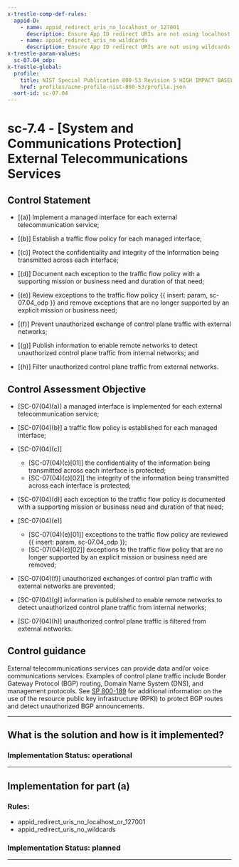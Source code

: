 ```yaml
---
x-trestle-comp-def-rules:
  appid-D:
    - name: appid_redirect_uris_no_localhost_or_127001
      description: Ensure App ID redirect URIs are not using localhost or 127.0.0.1
    - name: appid_redirect_uris_no_wildcards
      description: Ensure App ID redirect URIs are not using wildcards (*)
x-trestle-param-values:
  sc-07.04_odp:
x-trestle-global:
  profile:
    title: NIST Special Publication 800-53 Revision 5 HIGH IMPACT BASELINE
    href: profiles/acme-profile-nist-800-53/profile.json
  sort-id: sc-07.04
---
```


# sc-7.4 - \[System and Communications Protection\] External Telecommunications Services

## Control Statement

- \[(a)\] Implement a managed interface for each external telecommunication service;

- \[(b)\] Establish a traffic flow policy for each managed interface;

- \[(c)\] Protect the confidentiality and integrity of the information being transmitted across each interface;

- \[(d)\] Document each exception to the traffic flow policy with a supporting mission or business need and duration of that need;

- \[(e)\] Review exceptions to the traffic flow policy {{ insert: param, sc-07.04_odp }} and remove exceptions that are no longer supported by an explicit mission or business need;

- \[(f)\] Prevent unauthorized exchange of control plane traffic with external networks;

- \[(g)\] Publish information to enable remote networks to detect unauthorized control plane traffic from internal networks; and

- \[(h)\] Filter unauthorized control plane traffic from external networks.

## Control Assessment Objective

- \[SC-07(04)(a)\] a managed interface is implemented for each external telecommunication service;

- \[SC-07(04)(b)\] a traffic flow policy is established for each managed interface;

- \[SC-07(04)(c)\]

  - \[SC-07(04)(c)[01]\] the confidentiality of the information being transmitted across each interface is protected;
  - \[SC-07(04)(c)[02]\] the integrity of the information being transmitted across each interface is protected;

- \[SC-07(04)(d)\] each exception to the traffic flow policy is documented with a supporting mission or business need and duration of that need;

- \[SC-07(04)(e)\]

  - \[SC-07(04)(e)[01]\] exceptions to the traffic flow policy are reviewed {{ insert: param, sc-07.04_odp }};
  - \[SC-07(04)(e)[02]\] exceptions to the traffic flow policy that are no longer supported by an explicit mission or business need are removed;

- \[SC-07(04)(f)\] unauthorized exchanges of control plan traffic with external networks are prevented;

- \[SC-07(04)(g)\] information is published to enable remote networks to detect unauthorized control plane traffic from internal networks;

- \[SC-07(04)(h)\] unauthorized control plane traffic is filtered from external networks.

## Control guidance

External telecommunications services can provide data and/or voice communications services. Examples of control plane traffic include Border Gateway Protocol (BGP) routing, Domain Name System (DNS), and management protocols. See [SP 800-189](#f5edfe51-d1f2-422e-9b27-5d0e90b49c72) for additional information on the use of the resource public key infrastructure (RPKI) to protect BGP routes and detect unauthorized BGP announcements.

______________________________________________________________________

## What is the solution and how is it implemented?

<!-- For implementation status enter one of: implemented, partial, planned, alternative, not-applicable -->

<!-- Note that the list of rules under ### Rules: is read-only and changes will not be captured after assembly to JSON -->

<!-- Add control implementation description here for control: sc-7.4 -->

### Implementation Status: operational

______________________________________________________________________

## Implementation for part (a)

<!-- Add control implementation description here for item (a) -->

### Rules:

  - appid_redirect_uris_no_localhost_or_127001
  - appid_redirect_uris_no_wildcards

### Implementation Status: planned

______________________________________________________________________
